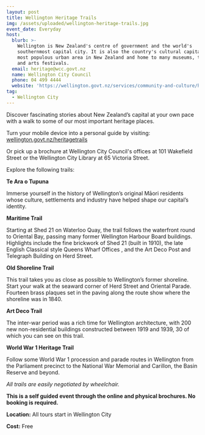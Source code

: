 ```yaml
---
layout: post
title: Wellington Heritage Trails
img: /assets/uploaded/wellington-heritage-trails.jpg
event_date: Everyday
host:
  blurb: >-
    Wellington is New Zealand's centre of government and the world's
    southernmost capital city. It is also the country's cultural capital, third
    most populous urban area in New Zealand and home to many museums, theatres
    and arts festivals.
  email: heritage@wcc.govt.nz
  name: Wellington City Council
  phone: 04 499 4444
  website: 'https://wellington.govt.nz/services/community-and-culture/heritage'
tag:
  - Wellington City
---
```

Discover fascinating stories about New Zealand’s capital at your own pace with a walk to some of our most important heritage places.

Turn your mobile device into a personal guide by visiting: [wellington.govt.nz/heritagetrails](https://wellington.govt.nz/recreation/enjoy-the-outdoors/walks-and-walkways/across-the-city/heritage-trails)

Or pick up a brochure at Wellington City Council's offices at 101 Wakefield Street or the Wellington City Library at 65 Victoria Street. 

Explore the following trails: 

**Te Ara o Tupuna**

Immerse yourself in the history of Wellington’s original Māori residents whose culture, settlements and industry have helped shape our capital’s identity.

**Maritime Trail**

Starting at Shed 21 on Waterloo Quay, the trail follows
 the waterfront round to Oriental Bay, passing many former
 Wellington Harbour Board buildings.
 Highlights include the fine brickwork of Shed 21 (built in
 1910), the late English Classical style Queens Wharf Offices
, and the Art Deco Post and Telegraph Building on Herd Street.

**Old Shoreline Trail**

This trail takes you as close as possible to Wellington’s
 former shoreline.
 Start your walk at the seaward corner of Herd Street and
 Oriental Parade. Fourteen brass plaques set in the paving
 along the route show where the shoreline was in 1840.

**Art Deco Trail**

The inter-war period was a rich time for Wellington architecture, with 200 new non-residential buildings constructed between 1919 and 1939, 30 of which you can see on this trail. 

**World War 1 Heritage Trail**

Follow some World War 1 procession and parade routes in Wellington from the Parliament precinct to the National War Memorial and Carillon, the Basin Reserve and beyond.

_All trails are easily negotiated by wheelchair._

**This is a self guided event through the online and physical brochures. No booking is required.**

**Location:** All tours start in Wellington City

**Cost:** Free
